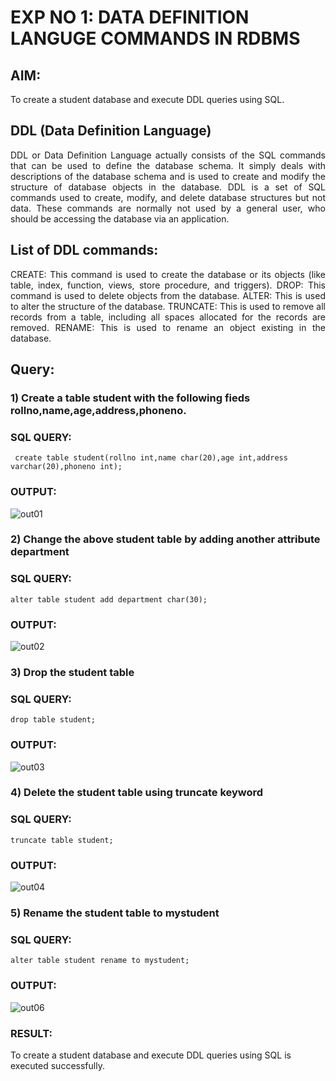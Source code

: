 # EXP NO 1: DATA DEFINITION LANGUGE COMMANDS IN RDBMS

## AIM:
To create a student database and execute DDL queries using SQL.


## DDL (Data Definition Language)
<div align="justify">
DDL or Data Definition Language actually consists of the SQL commands that can be used to define the database schema. It simply deals with descriptions of the database schema and is used to create and modify the structure of database objects in the database. DDL is a set of SQL commands used to create, modify, and delete database structures but not data. These commands are normally not used by a general user, who should be accessing the database via an application.
</div>
 
## List of DDL commands: 
<div align="justify">
CREATE: This command is used to create the database or its objects (like table, index, function, views, store procedure, and triggers).
DROP: This command is used to delete objects from the database.
ALTER: This is used to alter the structure of the database.
TRUNCATE: This is used to remove all records from a table, including all spaces allocated for the records are removed.
RENAME: This is used to rename an object existing in the database.
</div>

## Query:
### 1) Create a table student with the following fieds rollno,name,age,address,phoneno.

### SQL QUERY: 
```
 create table student(rollno int,name char(20),age int,address varchar(20),phoneno int);
```
### OUTPUT:

![out01](https://github.com/deepikasrinivasans/G2_DBMS/assets/119393935/022e62e2-4a56-4a44-b505-1a37123ee806)

### 2) Change the above student table by adding another attribute department

### SQL QUERY: 
```
alter table student add department char(30);
```
### OUTPUT:
![out02](https://github.com/deepikasrinivasans/G2_DBMS/assets/119393935/e6de9a84-8899-437a-b4be-8b278a127d9a)
### 3) Drop the student table
 
### SQL QUERY: 
 ```
drop table student;
```

### OUTPUT:
![out03](https://github.com/deepikasrinivasans/G2_DBMS/assets/119393935/29293724-c10b-408e-a9d5-7644fde3c403)

### 4) Delete the student table using truncate keyword

### SQL QUERY: 
```
truncate table student;
```
### OUTPUT:
![out04](https://github.com/deepikasrinivasans/G2_DBMS/assets/119393935/b77f7953-76e1-40b5-8fe3-969a8045ddc1)
### 5) Rename the student table to mystudent

### SQL QUERY: 
```
alter table student rename to mystudent;
```
### OUTPUT:
![out06](https://github.com/deepikasrinivasans/G2_DBMS/assets/119393935/c06008fb-ed03-4009-867f-0c1c9305eff9)
### RESULT:
To create a student database and execute DDL queries using SQL is executed successfully.
